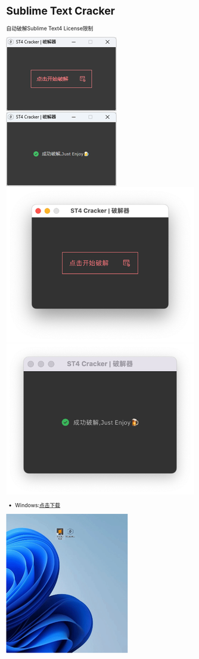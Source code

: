 # Sublime Text Cracker

自动破解Sublime Text4 License限制

![](./start.png)![](./end.png)![](./mac_start.png)![](./mac_end.png)


+ Windows:[点击下载](https://github.com/TaceyWong/SublimeTextCracker/releases/download/0.1.0/SublimeTextCracker.exe)

![演示动画](./ST4Cracker.gif)
